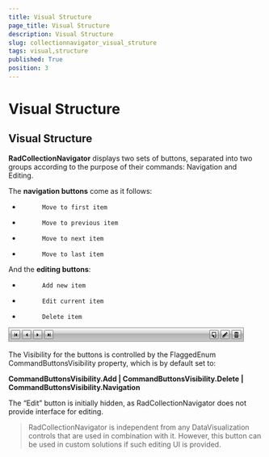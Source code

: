 ```yaml
---
title: Visual Structure
page_title: Visual Structure
description: Visual Structure
slug: collectionnavigator_visual_struture
tags: visual,structure
published: True
position: 3
---
```


# Visual Structure



## Visual Structure

__RadCollectionNavigator__ displays two sets of buttons, separated into two groups according to the purpose of their commands: Navigation and Editing.
        

The  __navigation buttons__ come as it follows:
        

* 
            Move to first item
          

* 
            Move to previous item
          

* 
            Move to next item
          

* 
            Move to last item
          

And the __editing buttons__:
        

* 
            Add new item
          

* 
            Edit current item
          

* 
            Delete item
          



![collectionnavigator 01](images/collectionnavigator_01.png)

The Visibility for the buttons is controlled by the FlaggedEnum CommandButtonsVisibility property, which is by default set to:

__CommandButtonsVisibility.Add | CommandButtonsVisibility.Delete | CommandButtonsVisibility.Navigation__



The “Edit” button is initially hidden, as RadCollectionNavigator does not provide interface for editing.
        

>RadCollectionNavigator is independent from any DataVisualization controls that are used in combination with it. However, this button can be used in custom solutions if such editing UI is provided.
          
